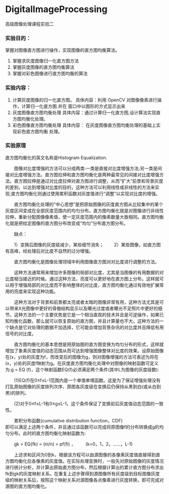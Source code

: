 # DigitalImageProcessing
高级图像处理课程实验二
### 实验目的：
掌握对图像直方图进行操作，实现图像的直方图均衡算法。  

1. 掌握求灰度图像归一化直方图方法
2. 掌握灰度图像的直方图均衡算法
3. 掌握对彩色图像进行直方图均衡的算法

### 实验内容：
1. 计算灰度图像的归一化直方图。
 具体内容：利用 OpenCV 对图像像素进行操作，计算归一化直方图.并在
窗口中以图形的方式显示出来
2. 灰度图像直方图均衡处理
 具体内容：通过计算归一化直方图,设计算法实现直方图均衡化处理。
3. 彩色图像直方图均衡处理
 具体内容： 在灰度图像直方图均衡处理的基础上实现彩色直方图均衡
处理。


### 实验原理

直方图均衡化的英文名称是Histogram Equalization.   

　　图像对比度增强的方法可以分成两类:一类是直接对比度增强方法;另一类是间接对比度增强方法。直方图拉伸和直方图均衡化是两种最常见的间接对比度增强方法。直方图拉伸是通过对比度拉伸对直方图进行调整，从而“扩大”前景和背景灰度的差别，以达到增强对比度的目的，这种方法可以利用线性或非线性的方法来实现;直方图均衡化则通过使用累积函数对灰度值进行“调整”以实现对比度的增强。  

　　直方图均衡化处理的“中心思想”是把原始图像的灰度直方图从比较集中的某个灰度区间变成在全部灰度范围内的均匀分布。直方图均衡化就是对图像进行非线性拉伸，重新分配图像像素值，使一定灰度范围内的像素数量大致相同。直方图均衡化就是把给定图像的直方图分布改变成“均匀”分布直方图分布。  

　　缺点：   

　　1）变换后图像的灰度级减少，某些细节消失； 
　　2）某些图像，如直方图有高峰，经处理后对比度不自然的过分增强。   

　　直方图均衡化是图像处理领域中利用图像直方图对对比度进行调整的方法。   

　　这种方法通常用来增加许多图像的局部对比度，尤其是当图像的有用数据的对比度相当接近的时候。通过这种方法，亮度可以更好地在直方图上分布。这样就可以用于增强局部的对比度而不影响整体的对比度，直方图均衡化通过有效地扩展常用的亮度来实现这种功能。  

　　这种方法对于背景和前景都太亮或者太暗的图像非常有用，这种方法尤其是可以带来X光图像中更好的骨骼结构显示以及曝光过度或者曝光不足照片中更好的细节。这种方法的一个主要优势是它是一个相当直观的技术并且是可逆操作，如果已知均衡化函数，那么就可以恢复原始的直方图，并且计算量也不大。这种方法的一个缺点是它对处理的数据不加选择，它可能会增加背景杂讯的对比度并且降低有用信号的对比度。  

　　直方图均衡化的基本思想是把原始图的直方图变换为均匀分布的形式，这样就增加了象素灰度值的动态范围从而可达到增强图像整体对比度的效果。设原始图像在(x，y)处的灰度为f，而改变后的图像为g，则对图像增强的方法可表述为将在(x，y)处的灰度f映射为g。在灰度直方图均衡化处理中对图像的映射函数可定义为:g = EQ (f)，这个映射函数EQ(f)必须满足两个条件(其中L为图像的灰度级数):  

　　(1)EQ(f)在0≤f≤L-1范围内是一个单值单增函数。这是为了保证增强处理没有打乱原始图像的灰度排列次序，原图各灰度级在变换后仍保持从黑到白(或从白到黑)的排列。  

　　(2)对于0≤f≤L-1有0≤g≤L-1，这个条件保证了变换前后灰度值动态范围的一致性。  

　　累积分布函数(cumulative distribution function，CDF)  
即可以满足上述两个条件，并且通过该函数可以完成将原图像f的分布转换成g的均匀分布。此时的直方图均衡化映射函数为:  

　　gk = EQ(fk) = (ni/n) = pf(fi) ， 
　　(k=0，1，2，……，L-1)   

　　上述求和区间为0到k，根据该方程可以由源图像的各像素灰度值直接得到直方图均衡化后各像素的灰度值。在实际处理变换时，一般先对原始图像的灰度情况进行统计分析，并计算出原始直方图分布，然后根据计算出的累计直方图分布求出fk到gk的灰度映射关系。在重复上述步骤得到源图像所有灰度级到目标图像灰度级的映射关系后，按照这个映射关系对源图像各点像素进行灰度转换，即可完成对源图的直方图均衡化。

